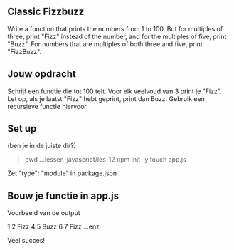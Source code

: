 ## Classic Fizzbuzz

Write a function that prints the numbers from 1 to 100. But for multiples of three, print "Fizz" instead of the number, and for the multiples of five, print "Buzz". For numbers that are multiples of both three and five, print "FizzBuzz".

## Jouw opdracht

Schrijf een functie die tot 100 telt. Voor elk veelvoud van 3 print je "Fizz". Let op, als je laatst "Fizz" hebt geprint, print dan Buzz. Gebruik een recursieve functie hiervoor.

## Set up
(ben je in de juiste dir?)
> pwd
...lessen-javascript/les-12
> npm init -y
> touch app.js

Zet "type": "module" in package.json

## Bouw je functie in app.js
Voorbeeld van de output

1
2
Fizz
4
5
Buzz
6
7
Fizz
...enz

Veel succes!